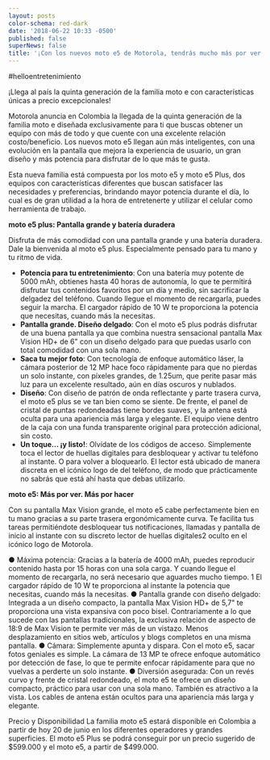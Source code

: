 ```yaml
---
layout: posts
color-schema: red-dark
date: '2018-06-22 10:33 -0500'
published: false
superNews: false
title: '¡Con los nuevos moto e5 de Motorola, tendrás mucho más por ver y por hacer!'
---
```

#helloentretenimiento

¡Llega al país la quinta generación de la familia moto e con características únicas a precio excepcionales!

Motorola anuncia en Colombia la llegada de la quinta generación de la familia moto e diseñada exclusivamente para ti que buscas obtener un equipo con más de todo y que cuente con una excelente relación costo/beneficio. 
Los nuevos moto e5 llegan aún más inteligentes, con una evolución en la pantalla que mejora la experiencia de usuario, un gran diseño y más potencia para disfrutar de lo que más te gusta. 

Esta nueva familia está compuesta por los moto e5 y moto e5 Plus, dos equipos con características diferentes que buscan satisfacer las necesidades y preferencias, brindando mayor potencia durante el día, lo cual es de gran utilidad a la hora de entretenerte y utilizar el celular como herramienta de trabajo.   

**moto e5 plus: Pantalla grande y batería duradera**

Disfruta de más comodidad con una pantalla grande y una batería duradera. Dale la bienvenida al moto e5 plus. Especialmente pensado para tu mano y tu ritmo de vida.

- **Potencia para tu entretenimiento**: Con una batería muy potente de 5000 mAh, obtienes hasta 40 horas de autonomía, lo que te permitirá  disfrutar  tus contenidos favoritos por un día y medio, sin sacrificar la delgadez del teléfono. Cuando llegue el momento de recargarla, puedes seguir la marcha. El cargador rápido de 10 W te proporciona la potencia que necesitas, cuando más la necesitas.
- **Pantalla grande. Diseño delgado**: Con el moto e5 plus podrás disfrutar de una buena pantalla ya que combina nuestra sensacional pantalla Max Vision HD+ de 6" con un diseño delgado para que puedas usarlo con total comodidad con una sola mano. 
- **Saca tu mejor foto**: Con tecnología de enfoque automático láser, la cámara posterior de 12 MP hace foco rápidamente para que no pierdas un solo instante, con píxeles grandes, de 1.25um, que perite pasar más luz para un excelente resultado,  aún en días oscuros y nublados.
- **Diseño**: Con diseño de patrón de onda reflectante y parte trasera curva, el moto e5 plus se ve tan bien como se siente. De frente, el panel de cristal de puntas redondeadas tiene bordes suaves, y la antena está oculta para una apariencia más larga y elegante. El equipo viene dentro de la caja  con una funda transparente original para protección adicional, sin costo. 
- **Un toque... ¡y listo!**: Olvídate de los códigos de acceso. Simplemente toca el lector de huellas digitales para desbloquear y activar tu teléfono al instante. O para volver a bloquearlo. El lector está ubicado de manera discreta en el icónico logo de del teléfono, de modo que prácticamente no sabrás que está ahí hasta que debas utilizarlo.


**moto e5: Más por ver. Más por hacer**

Con su pantalla Max Vision grande, el moto e5 cabe perfectamente bien en tu mano gracias a su parte trasera ergonómicamente curva. Te facilita tus tareas permitiéndote  desbloquear tus notificaciones, llamadas y pantalla de inicio al instante con su discreto lector de huellas digitales2 oculto en el icónico logo de Motorola.

●	Máxima potencia: Gracias a la batería de 4000 mAh, puedes reproducir contenido hasta por 15 horas con una sola carga. Y cuando llegue el momento de recargarla, no será necesario que aguardes mucho tiempo. 1 El cargador rápido de 10 W te proporciona al instante la potencia que necesitas, cuando más la necesitas.
●	Pantalla grande con diseño delgado: Integrada a un diseño compacto, la pantalla Max Vision HD+ de 5,7" te proporciona una vista expansiva con poco bisel. Contrariamente a lo que sucede con las pantallas tradicionales, la exclusiva relación de aspecto de 18:9 de Max Vision te permite ver más de un vistazo. Menos desplazamiento en sitios web, artículos y blogs completos en una misma pantalla. 
●	Cámara: Simplemente apunta y dispara. Con el moto e5, sacar fotos geniales es simple. La cámara de 13 MP te ofrece enfoque automático por detección de fase, lo que te permite enfocar rápidamente para que no vuelvas a perderte un solo instante.
●	Diversión asegurada: Con un revés curvo y frente de cristal redondeado, el moto e5 te ofrece un diseño compacto, práctico para usar con una sola mano. También es atractivo a la vista. Los cables de antena están ocultos para una apariencia más larga y elegante.

Precio y Disponibilidad 
La familia moto e5    estará disponible en Colombia a partir de hoy 20 de junio en los diferentes operadores y grandes superficies. El moto e5 Plus se podrá conseguir por un precio sugerido de $599.000 y el moto e5, a partir de $499.000. 


